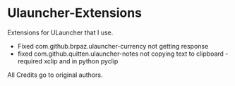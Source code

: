 # Ulauncher-Extensions
Extensions for ULauncher that I use.

- Fixed com.github.brpaz.ulauncher-currency not getting response
- fixed com.github.quitten.ulauncher-notes not copying text to clipboard - required xclip and in python pyclip

All Credits go to original authors.
